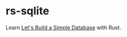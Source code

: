 # rs-sqlite

Learn [Let's Build a Simple Database](https://cstack.github.io/db_tutorial/) with Rust.